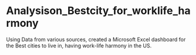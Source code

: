# Analysison_Bestcity_for_worklife_harmony
Using Data from various sources, created a Microsoft Excel dashboard for the Best cities to live in, having work-life harmony in the US. 
